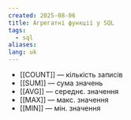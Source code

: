 ```yaml
---
created: 2025-08-06
title: Агрегатні функції у SQL
tags:
  - sql
aliases: 
lang: uk
---
```


- [[COUNT]] — кількість записів
- [[SUM]] — сума значень
- [[AVG]] — середнє. значення
- [[MAX]] — макс. значення
- [[MIN]] — мін. значення